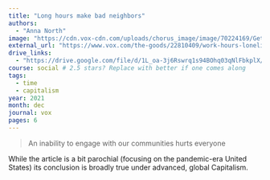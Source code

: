 ```yaml
---
title: "Long hours make bad neighbors"
authors:
  - "Anna North"
image: "https://cdn.vox-cdn.com/uploads/chorus_image/image/70224169/GettyImages_982822790__2_.0.jpg"
external_url: "https://www.vox.com/the-goods/22810409/work-hours-loneliness-volunteering-overwork-community"
drive_links:
  - "https://drive.google.com/file/d/1L_oa-3j6Rswrq1s94BOhq03qNlFbkplX/view?usp=drivesdk"
course: social # 2.5 stars? Replace with better if one comes along
tags:
  - time
  - capitalism
year: 2021
month: dec
journal: vox
pages: 6
---
```


> An inability to engage with our communities hurts everyone

While the article is a bit parochial (focusing on the pandemic-era United States) its conclusion is broadly true under advanced, global Capitalism.
